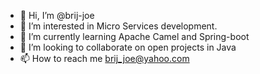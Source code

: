 - 👋 Hi, I’m @brij-joe
- 👀 I’m interested in Micro Services development.
- 🌱 I’m currently learning Apache Camel and Spring-boot
- 💞️ I’m looking to collaborate on open projects in Java
- 📫 How to reach me brij_joe@yahoo.com

<!---
brij-joe/brij-joe is a ✨ special ✨ repository because its `README.md` (this file) appears on your GitHub profile.
You can click the Preview link to take a look at your changes.
--->
